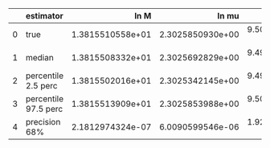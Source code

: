 |    | estimator            |             ln M |            ln mu |                a |               p0 |               e0 |               DL |         costhetaS |             phiS |        costhetaK |             phiK |       Phivarphi0 |            Phir0 |           Lambda |
|---:|:---------------------|-----------------:|-----------------:|-----------------:|-----------------:|-----------------:|-----------------:|------------------:|-----------------:|-----------------:|-----------------:|-----------------:|-----------------:|-----------------:|
|  0 | true                 | 1.3815510558e+01 | 2.3025850930e+00 | 9.5000000000e-01 | 8.3432445571e+00 | 4.0000000000e-01 | 9.4752767427e-01 |  6.1232339957e-17 | 3.1415926536e+00 | 7.0710678119e-01 | 1.0471975512e+00 | 1.0471975512e+00 | 3.1415926536e+00 | 0.0000000000e+00 |
|  1 | median               | 1.3815508332e+01 | 2.3025692829e+00 | 9.4999813746e-01 | 8.3432663164e+00 | 3.9999846230e-01 | 9.5289119680e-01 |  2.8360867559e-03 | 3.1399167070e+00 | 7.0577871255e-01 | 1.0402991500e+00 | 1.0668525516e+00 | 3.1070326941e+00 | 5.8028897345e-05 |
|  2 | percentile 2.5 perc  | 1.3815502016e+01 | 2.3025342145e+00 | 9.4999397873e-01 | 8.3432355929e+00 | 3.9999460523e-01 | 8.9679836084e-01 | -4.3384727488e-02 | 3.1320618710e+00 | 6.6861182511e-01 | 9.6105260944e-01 | 9.3959502918e-01 | 2.9965383494e+00 | 2.5813205607e-06 |
|  3 | percentile 97.5 perc | 1.3815513909e+01 | 2.3025853988e+00 | 9.5000113246e-01 | 8.3433145151e+00 | 4.0000145659e-01 | 1.0189478158e+00 |  5.0370440972e-02 | 3.1476174289e+00 | 7.3766410472e-01 | 1.1160355117e+00 | 1.2007081054e+00 | 3.2161092749e+00 | 1.8847452232e-04 |
|  4 | precision 68%        | 2.1812974324e-07 | 6.0090599546e-06 | 1.9260664858e-06 | 2.4408496979e-06 | 4.3790123919e-06 | 3.2877909898e-02 |  7.8867312241e+00 | 1.2681097787e-03 | 2.5093590282e-02 | 3.7726401609e-02 | 6.3193289862e-02 | 1.8046188528e-02 | 7.4583136063e-01 |